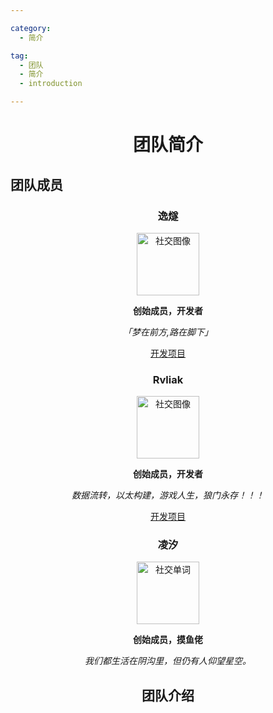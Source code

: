 ```yaml
---

category: 
  - 简介

tag:
  - 团队
  - 简介
  - introduction

---
```


<div align='center'>

# 团队简介

</div>

## 团队成员
<div align='center'>

### 逸燧
<img src="https://escateam.icu/1.png" height="100px" width="100px" alt="社交图像" />
<br>

**创始成员，开发者**

*「梦在前方,路在脚下」*

[开发项目](/project)

### Rvliak
<img src="https://escateam.icu/2.jpg" height="100px" width="100px" alt="社交图像" />
<br>

**创始成员，开发者**

*数据流转，以太构建，游戏人生，狼门永存！！！*

[开发项目](/project)

### 凌汐
<img src="https://escateam.icu/3.jpg" height="100px" width="100px" alt="社交单词" />
<br>

**创始成员，摸鱼佬**

*我们都生活在阴沟里，但仍有人仰望星空。*

## 团队介绍

